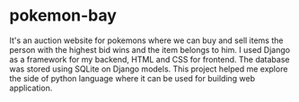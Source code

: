 # pokemon-bay
It's an auction website for pokemons where we can buy and sell items the person with the highest bid wins and the item belongs to him.
I used Django as a framework for my backend, HTML and CSS for frontend. The database was stored using SQLite on Django models.
This project helped me explore the side of python language where it can be used for building web application.
